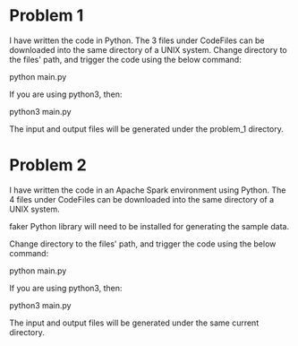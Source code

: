 # Problem 1

I have written the code in Python. The 3 files under CodeFiles can be downloaded into the same directory of a UNIX system. Change directory to the files' path, and trigger the code using the below command:

python main.py

If you are using python3, then:

python3 main.py

The input and output files will be generated under the problem_1 directory. 

# Problem 2

I have written the code in an Apache Spark environment using Python. The 4 files under CodeFiles can be downloaded into the same directory of a UNIX system. 

faker Python library will need to be installed for generating the sample data.

Change directory to the files' path, and trigger the code using the below command:

python main.py

If you are using python3, then:

python3 main.py

The input and output files will be generated under the same current directory. 
